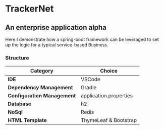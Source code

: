 # TrackerNet
## An enterprise application alpha

Here I demonstrate how a spring-boot framework can be leveraged to set up the logic for a typical service-based Business. 

### Structure
| Category              | Choice       |
|-----------------------|--------------|
| **IDE**               | VSCode       | 
| **Dependency Management** | Gradle    | 
| **Configuration Management** |  application.properties | 
| **Database**          | h2           | 
| **NoSql**           |Redis         | 
| **HTML Template**           |ThymeLeaf & Bootstrap |

